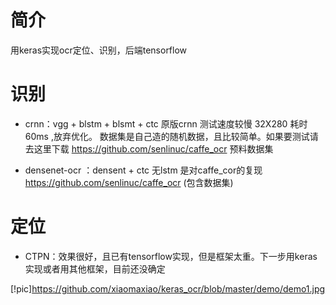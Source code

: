 # 简介

用keras实现ocr定位、识别，后端tensorflow

# 识别
* crnn：vgg + blstm + blsmt + ctc 原版crnn
测试速度较慢 32X280 耗时 60ms ,放弃优化。
数据集是自己造的随机数据，且比较简单。如果要测试请去这里下载 https://github.com/senlinuc/caffe_ocr 预料数据集

* densenet-ocr ：densent + ctc 无lstm
是对caffe_cor的复现 https://github.com/senlinuc/caffe_ocr (包含数据集)


# 定位
* CTPN：效果很好，且已有tensorflow实现，但是框架太重。下一步用keras实现或者用其他框架，目前还没确定



[!pic]https://github.com/xiaomaxiao/keras_ocr/blob/master/demo/demo1.jpg
